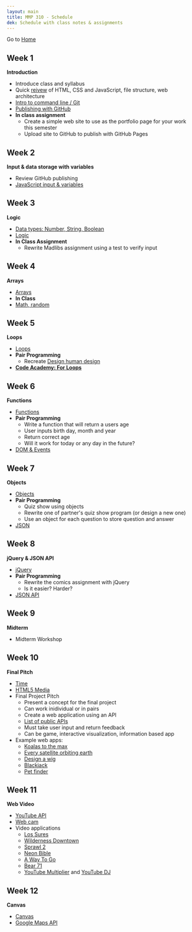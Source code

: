 ```yaml
---
layout: main
title: MMP 310 - Schedule
dek: Schedule with class notes & assignments
---
```


Go to [Home](index.html)

## Week 1
**Introduction**
- Introduce class and syllabus
- Quick [reivew](week1/) of HTML, CSS and JavaScript, file structure, web architecture
	<!-- - [Class example](week1/review/) -->
- [Intro to command line / Git](week1/git.html)
- [Publishing with GitHub](week1/github.html)
- **In class assignment**
	- Create a simple web site to use as the portfolio page for your work this semester
	- Upload site to GitHub to publish with GitHub Pages

## Week 2
**Input & data storage with variables**
- Review GitHub publishing
- [JavaScript input & variables](week2/)

<!-- 	
- [Class example](week2/input/)
- **Assignment 2: Madlibs**
	- [Madlibs](https://en.wikipedia.org/wiki/Mad_Libs)
	- Create a program that takes information from a user and creates a response that tells a story about that user
	- The information is usually used in unexpected ways
	- Use text input or select menus
	- Use HTML inputs to get user information
	- Save the information using JavaScript
	- Give the user a response that shows their information has been captured
	- Add a stylesheet with original styling for the form 
-->



## Week 3
**Logic**
- [Data types: Number, String, Boolean](week3/)
	<!-- - [Class Example](https://owenbmcc.github.io/classwork310/input_2/) -->
- [Logic](week3/logic.html)
- **In Class Assignment**
	- Rewrite Madlibs assignment using a test to verify input

<!-- - **Assignment 3: Quiz Program**
	- Make a quiz with a least three questions
	- Use `input` or `select` for user input
	- Use logic to verify user answers and display feedback
	- Count the total number correct and display results
	- Extra Credit: Use images as response choices for user
	- Extra Credit: Give hints to user on wrong response -->

## Week 4
**Arrays**
- [Arrays](week4/array.html)
- **In Class**
	<!-- - Use an Array to store the correct answers in Quiz program -->
- [Math, random](week4/random.html)

<!-- - **Assignment 4: Magic 8 Ball**
	- [Magic 8 Ball](https://en.wikipedia.org/wiki/Magic_8-Ball)
	- Recreate the Magic 8 Ball game using JavaScript
	- Magic 8 Ball works by answering Yes/No questions
	- Your program will need to take a users question and respond - with one of the classic Magic 8 Ball responses (or you can write your own responses)
	- Create an `array` with all possible answers and use `Math.random()` to get a random choice
	- Use CSS to design the interface
	- Bonus: Animate the response in some way
	- Bonus: Make responses the include the input in some way -->

## Week 5
**Loops**
- [Loops](week5/loops.html)
- **Pair Programming**
	- Recreate [Design human design](http://designhumandesign.media.mit.edu/)
- **[Code Academy: For Loops](https://www.codecademy.com/courses/javascript-beginner-en-NhsaT/0/1)**

<!-- - **Assignment 5: Random password**
	- Generate a random password for a user using a loop
	- Program should take a username, number of characters and keyword
	- Output a randomly generated password with the correct number of characters
	- The password should use the characters in the keyword in some way, but not exactly the same, for example: if keyword = banana, password = 1bAnAnA4u -->

## Week 6
**Functions**
- [Functions](week6/functions.html)
- **Pair Programming**
	- Write a function that will return a users age
	- User inputs birth day, month and year
	- Return correct age
	- Will it work for today or any day in the future?
- [DOM & Events](week6/events.html)

<!-- - **Assignment 6: Task List**
	- Write a program that takes user input and adds a new element to a task list
	- Use `textarea` or `input` to add tasks to the list
	- You could write other types of lists as well (favorite movies, songs, etc.)
	- Add a style.css page with styles for the list 
	- Bonus: Add a button to cross out or remove completed tasks -->

## Week 7
**Objects**
- [Objects](week7/objects.html)
- **Pair Programming**
	- Quiz show using objects
	- Rewrite one of partner's quiz show program (or design a new one)
	- Use an object for each question to store question and answer
- [JSON](week7/json.html)

<!-- - **Assignment 7: Comic**
	- Using object notation, make a comic out of images or drawings with captions
	- Choose any subject, story, source material
	- Bonus: Make it interactive -->

## Week 8
**jQuery & JSON API**
- [jQuery](week8/jQuery.html)
- **Pair Programming**
	- Rewrite the comics assignment with jQuery
	- Is it easier?  Harder?
- [JSON API](week8/api.html)

<!-- - **Midterm**
	- Memory Game ([example](http://mark-rolich.github.io/MemoryGame.js/))
	- Use the Giphy API to load user searched images
	- Add two copies of each image to the DOM
	- User clicks on one image at a time to reveal them
	- If they get a match the images stay revealed
	- Add CSS and other features to the game -->

## Week 9
**Midterm**
- Midterm Workshop

<!-- - Midterm rubric: 100 total points
	- 20: JavaScript
		- No bugs
		- jQuery and JavaScript used correctly
		- Loops and if statements used correctly
	- 20: JSON and API
		- Working API request
		- Handle JSON data
	- 20: Original CSS styles
	- 20: Added features
		- Keep score
		- Notify on winning
		- Add animation to card reveal
	- 20: User Interface
		- User enters a search term or selects a category
		- Designed to make interaction with the game clear -->

## Week 10
**Final Pitch**
- [Time](week10/time.html)
- [HTML5 Media](week10/media.html)
- Final Project Pitch
	- Present a concept for the final project
	- Can work inidividual or in pairs
	- Create a web application using an API
	- [List of public APIs](https://github.com/toddmotto/public-apis)
	- Must take user input and return feedback
	- Can be game, interactive visualization, information based app
- Example web apps:
	- [Koalas to the max](http://www.koalastothemax.com/)
	- [Every satellite orbiting earth](http://qz.com/296941/interactive-graphic-every-active-satellite-orbiting-earth/)
	- [Design a wig](http://www.vam.ac.uk/designawig)
	- [Blackjack](http://html5blackjack.net/)
	- [Pet finder](http://api.emilyhashemi.com/)

## Week 11
**Web Video**
- [YouTube API](week11/)
- [Web cam](week11/cam.html)
- Video applications
	<ul>
		<li><a href="http://lossur.es/#/" target="blank">Los Sures</a></li>
		<li><a href="http://www.thewildernessdowntown.com/" target="blank">Wilderness Downtown</a></li>
		<li><a href="http://www.sprawl2.com/" target="blank">Sprawl 2</a></li>
		<li><a href="http://www.beonlineb.com/" target="blank">Neon Bible</a></li>
		<li><a href="http://a-way-to-go.com/" target="blank">A Way To Go</a></li>
		<li><a href="http://bear71.nfb.ca/#/bear71" target="blank">Bear 71</a></li>
		<li><a href="http://www.youtubemultiplier.com/" target="blank">YouTube Multiplier</a> and <a href="https://youtube-dj.com/" target="blank">YouTube DJ</a></li>
		<!-- <li><a href="http://yooouuutuuube.com/v/?width=192&height=120&flux=1&direction=rand&yt=2l_PmSOreGc"  target="blank">yooouuutuuube.com</a></li> -->
	</ul>

## Week 12
**Canvas**
- [Canvas](week12/canvas.html)
- [Google Maps API](week12/maps.html)


<!-- 
css3
more git
threejs?
libraries?

http://teachingmultimedia.net/mmp420syllabus.html
-->
